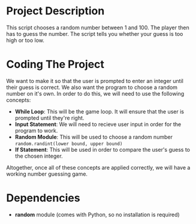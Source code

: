 # Project Description
This script chooses a random number between 1 and 100.
The player then has to guess the number.
The script tells you whether your guess is too high or too low.

# Coding The Project
We want to make it so that the user is prompted to enter an integer until their guess is correct.
We also want the program to choose a random number on it's own.
In order to do this, we will need to use the following concepts:
- **While Loop**: This will be the game loop. It will ensure that the user is prompted until they're right.
- **Input Statement**: We will need to recieve user input in order for the program to work.
- **Random Module**: This will be used to choose a random number `random.randint(lower bound, upper bound)`
- **If Statement**: This will be used in order to compare the user's guess to the chosen integer.

Altogether, once all of these concepts are applied correctly, we will have a working number guessing game.

# Dependencies
- **random** module (comes with Python, so no installation is required)
